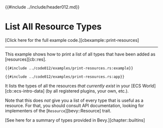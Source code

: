 {{#include ../include/header012.md}}

# List All Resource Types

[Click here for the full example code.][cbexample::print-resources]

---

This example shows how to print a list of all types that have been added as
[resources][cb::res].

```rust,no_run,noplayground
{{#include ../code012/examples/print-resources.rs:example}}
```

```rust,no_run,noplayground
{{#include ../code012/examples/print-resources.rs:app}}
```

It lists the types of all the resources *that currently exist* in your [ECS
World][cb::ecs-intro-data] (by all registered plugins, your own, etc.).

Note that this does *not* give you a list of every type that is
useful as a resource. For that, you should consult API documentation,
looking for implementers of the [`Resource`][bevy::Resource] trait.

[See here for a summary of types provided in Bevy.][chapter::builtins]

